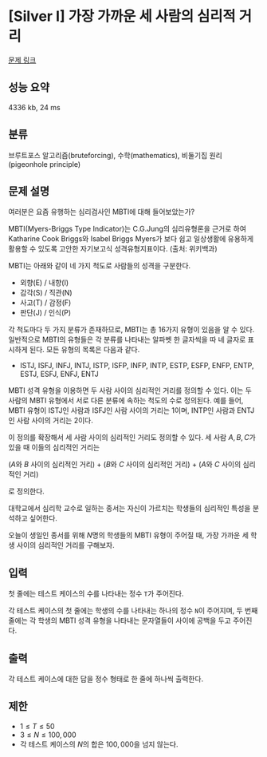 # [Silver I] 가장 가까운 세 사람의 심리적 거리

[문제 링크](https://www.acmicpc.net/problem/20529)

## 성능 요약

4336 kb, 24 ms

## 분류

브루트포스 알고리즘(bruteforcing), 수학(mathematics), 비둘기집 원리(pigeonhole principle)

## 문제 설명

여러분은 요즘 유행하는 심리검사인 MBTI에 대해 들어보았는가?

MBTI(Myers-Briggs Type Indicator)는 C.G.Jung의 심리유형론을 근거로 하여 Katharine Cook Briggs와 Isabel Briggs Myers가 보다 쉽고 일상생활에 유용하게 활용할 수 있도록 고안한 자기보고식 성격유형지표이다. (출처: 위키백과)

MBTI는 아래와 같이 네 가지 척도로 사람들의 성격을 구분한다.

- 외향(E) / 내향(I)
- 감각(S) / 직관(N)
- 사고(T) / 감정(F)
- 판단(J) / 인식(P)

각 척도마다 두 가지 분류가 존재하므로, MBTI는 총 16가지 유형이 있음을 알 수 있다. 일반적으로 MBTI의 유형들은 각 분류를 나타내는 알파벳 한 글자씩을 따 네 글자로 표시하게 된다. 모든 유형의 목록은 다음과 같다.

- ISTJ, ISFJ, INFJ, INTJ, ISTP, ISFP, INFP, INTP, ESTP, ESFP, ENFP, ENTP, ESTJ, ESFJ, ENFJ, ENTJ

MBTI 성격 유형을 이용하면 두 사람 사이의 심리적인 거리를 정의할 수 있다. 이는 두 사람의 MBTI 유형에서 서로 다른 분류에 속하는 척도의 수로 정의된다. 예를 들어, MBTI 유형이 ISTJ인 사람과 ISFJ인 사람 사이의 거리는 1이며, INTP인 사람과 ENTJ인 사람 사이의 거리는 2이다.

이 정의를 확장해서 세 사람 사이의 심리적인 거리도 정의할 수 있다. 세 사람 $A, B, C$가 있을 때 이들의 심리적인 거리는

($A$와 $B$ 사이의 심리적인 거리) + ($B$와 $C$ 사이의 심리적인 거리) + ($A$와 $C$ 사이의 심리적인 거리)

로 정의한다.

대학교에서 심리학 교수로 일하는 종서는 자신이 가르치는 학생들의 심리적인 특성을 분석하고 싶어한다.

오늘이 생일인 종서를 위해 $N$명의 학생들의 MBTI 유형이 주어질 때, 가장 가까운 세 학생 사이의 심리적인 거리를 구해보자.

## 입력

첫 줄에는 테스트 케이스의 수를 나타내는 정수 `T`가 주어진다.

각 테스트 케이스의 첫 줄에는 학생의 수를 나타내는 하나의 정수 `N`이 주어지며, 두 번째 줄에는 각 학생의 MBTI 성격 유형을 나타내는 문자열들이 사이에 공백을 두고 주어진다.

## 출력

각 테스트 케이스에 대한 답을 정수 형태로 한 줄에 하나씩 출력한다.

## 제한

- $1 \le T \le 50$
- $3 \le N \le 100,000$
- 각 테스트 케이스의 $N$의 합은 $100,000$을 넘지 않는다.

